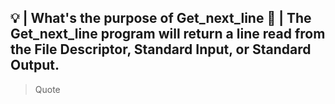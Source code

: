 💡 | What's the purpose of Get_next_line
    🚨 | The Get_next_line program will return a line read from the File Descriptor, Standard Input, or Standard Output.
---
> Quote
